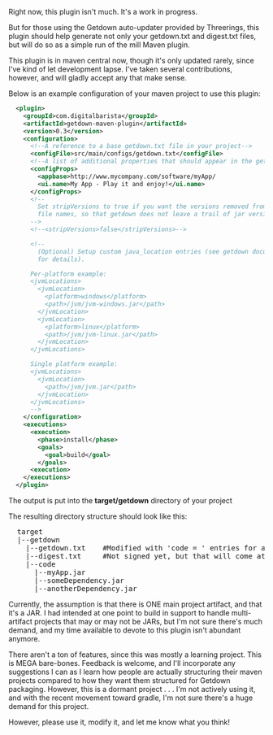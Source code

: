 Right now, this plugin isn't much.  It's a work in progress.

But for those using the Getdown auto-updater provided by Threerings, this plugin should help generate not only your getdown.txt and digest.txt files, but will do so as a simple run of the mill Maven plugin.

This plugin is in maven central now, though it's only updated rarely, since I've kind of let development lapse.  I've taken several contributions, however, and will gladly accept any that make sense.

Below is an example configuration of your maven project to use this plugin:

```xml
  <plugin>
    <groupId>com.digitalbarista</groupId>
    <artifactId>getdown-maven-plugin</artifactId>
    <version>0.3</version>
    <configuration>
      <!--A reference to a base getdown.txt file in your project-->
      <configFile>src/main/configs/getdown.txt</configFile>
      <!--A list of additional properties that should appear in the getdown.txt-->
      <configProps>
        <appbase>http://www.mycompany.com/software/myApp/
        <ui.name>My App - Play it and enjoy!</ui.name>
      </configProps>
      <!--
        Set stripVersions to true if you want the versions removed from the jar
        file names, so that getdown does not leave a trail of jar versions behind
      -->
      <!--<stripVersions>false</stripVersions>-->

      <!--
        (Optional) Setup custom java_location entries (see getdown documentation
        for details).

      Per-platform example:
      <jvmLocations>
        <jvmLocation>
          <platform>windows</platform>
          <path>/jvm/jvm-windows.jar</path>
        </jvmLocation>
        <jvmLocation>
          <platform>linux</platform>
          <path>/jvm/jvm-linux.jar</path>
        </jvmLocation>
      </jvmLocations>

      Single platform example:
      <jvmLocations>
        <jvmLocation>
          <path>/jvm/jvm.jar</path>
        </jvmLocation>
      </jvmLocations>
      -->
    </configuration>
    <executions>
      <execution>
        <phase>install</phase>
        <goals>
          <goal>build</goal>
        </goals>
      <execution>
    </executions>
  </plugin>
```

The output is put into the **target/getdown** directory of your project

The resulting directory structure should look like this:

<pre>
  target
  |--getdown
    |--getdown.txt    #Modified with 'code = ' entries for all your dependencies.
    |--digest.txt     #Not signed yet, but that will come at some point.
    |--code
      |--myApp.jar
      |--someDependency.jar
      |--anotherDependency.jar
</pre>

Currently, the assumption is that there is ONE main project artifact, and that it's a JAR.  I had intended at one point to build in support to handle multi-artifact projects that may or may not be JARs, but I'm not sure there's much demand, and my time available to devote to this plugin isn't abundant anymore.

There aren't a ton of features, since this was mostly a learning project.  This is MEGA bare-bones.  Feedback is welcome, and I'll incorporate any suggestions I can as I learn how people are actually structuring their maven projects compared to how they want them structured for Getdown packaging.  However, this is a dormant project . . . I'm not actively using it, and with the recent movement toward gradle, I'm not sure there's a huge demand for this project.

However, please use it, modify it, and let me know what you think!
